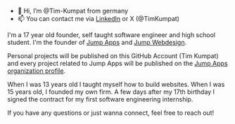 - 👋 Hi, I’m @Tim-Kumpat from germany
- 📫 You can contact me via [LinkedIn](https://www.linkedin.com/in/timkumpat/) or X (@TimKumpat)

I'm a 17 year old founder, self taught software engineer and high school student. I'm the founder of [Jump Apps](https://jump-apps.com) and [Jump Webdesign](https://jumpwebdesign.de/).

Personal projects will be published on this GitHub Account (Tim Kumpat) and every project related to Jump Apps will be published on the [Jump Apps organization profile](https://github.com/Jump-Apps).

When I was 13 years old I taught myself how to build websites. When I was 15 years old, I founded my own firm. A few days after my 17th birthday I signed the contract for my first software engineering internship.

If you have any questions or just wanna connect, feel free to reach out!

<!---
Tim-Kumpat/Tim-Kumpat is a ✨ special ✨ repository because its `README.md` (this file) appears on your GitHub profile.
You can click the Preview link to take a look at your changes.
--->
